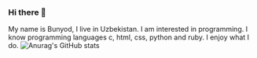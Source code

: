 ### Hi there 👋
My name is Bunyod, I live in Uzbekistan. I am interested in programming. I know programming languages c, html, css, python and ruby. I enjoy what I do.
![Anurag's GitHub stats](https://github-readme-stats.vercel.app/api?username=bunyoddev&theme=dark&show_icons=true)
